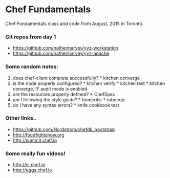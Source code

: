 # Chef Fundamentals

Chef Fundamentals class and code from August, 2015 in Toronto.

### Git repos from day 1

* https://github.com/nathenharvey/yyz-workstation
* https://github.com/nathenharvey/yyz-apache

### Some random notes:

1.  does chef-client complete successfully?
        * kitchen converge
2.  is the node properly configured?
        * kitchen verify
        * kitchen test
        * kitchen converge, IF audit mode is enabled
3.  are the resources properly defined?
        * ChefSpec
4.  am I following the style guide?
        * foodcritic
        * rubocop
5.  do I have any syntax errors?
        * knife cookbook test

### Other links..

* https://github.com/Nordstrom/chefdk_bootstrap
* http://foodfightshow.org
* http://summit.chef.io

### Some really fun videos!

* http://ei.chef.io
* http://eggs.chef.io
